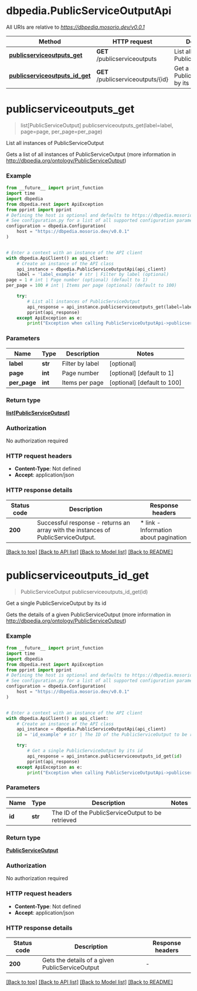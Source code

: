 # dbpedia.PublicServiceOutputApi

All URIs are relative to *https://dbpedia.mosorio.dev/v0.0.1*

Method | HTTP request | Description
------------- | ------------- | -------------
[**publicserviceoutputs_get**](PublicServiceOutputApi.md#publicserviceoutputs_get) | **GET** /publicserviceoutputs | List all instances of PublicServiceOutput
[**publicserviceoutputs_id_get**](PublicServiceOutputApi.md#publicserviceoutputs_id_get) | **GET** /publicserviceoutputs/{id} | Get a single PublicServiceOutput by its id


# **publicserviceoutputs_get**
> list[PublicServiceOutput] publicserviceoutputs_get(label=label, page=page, per_page=per_page)

List all instances of PublicServiceOutput

Gets a list of all instances of PublicServiceOutput (more information in http://dbpedia.org/ontology/PublicServiceOutput)

### Example

```python
from __future__ import print_function
import time
import dbpedia
from dbpedia.rest import ApiException
from pprint import pprint
# Defining the host is optional and defaults to https://dbpedia.mosorio.dev/v0.0.1
# See configuration.py for a list of all supported configuration parameters.
configuration = dbpedia.Configuration(
    host = "https://dbpedia.mosorio.dev/v0.0.1"
)


# Enter a context with an instance of the API client
with dbpedia.ApiClient() as api_client:
    # Create an instance of the API class
    api_instance = dbpedia.PublicServiceOutputApi(api_client)
    label = 'label_example' # str | Filter by label (optional)
page = 1 # int | Page number (optional) (default to 1)
per_page = 100 # int | Items per page (optional) (default to 100)

    try:
        # List all instances of PublicServiceOutput
        api_response = api_instance.publicserviceoutputs_get(label=label, page=page, per_page=per_page)
        pprint(api_response)
    except ApiException as e:
        print("Exception when calling PublicServiceOutputApi->publicserviceoutputs_get: %s\n" % e)
```

### Parameters

Name | Type | Description  | Notes
------------- | ------------- | ------------- | -------------
 **label** | **str**| Filter by label | [optional] 
 **page** | **int**| Page number | [optional] [default to 1]
 **per_page** | **int**| Items per page | [optional] [default to 100]

### Return type

[**list[PublicServiceOutput]**](PublicServiceOutput.md)

### Authorization

No authorization required

### HTTP request headers

 - **Content-Type**: Not defined
 - **Accept**: application/json

### HTTP response details
| Status code | Description | Response headers |
|-------------|-------------|------------------|
**200** | Successful response - returns an array with the instances of PublicServiceOutput. |  * link - Information about pagination <br>  |

[[Back to top]](#) [[Back to API list]](../README.md#documentation-for-api-endpoints) [[Back to Model list]](../README.md#documentation-for-models) [[Back to README]](../README.md)

# **publicserviceoutputs_id_get**
> PublicServiceOutput publicserviceoutputs_id_get(id)

Get a single PublicServiceOutput by its id

Gets the details of a given PublicServiceOutput (more information in http://dbpedia.org/ontology/PublicServiceOutput)

### Example

```python
from __future__ import print_function
import time
import dbpedia
from dbpedia.rest import ApiException
from pprint import pprint
# Defining the host is optional and defaults to https://dbpedia.mosorio.dev/v0.0.1
# See configuration.py for a list of all supported configuration parameters.
configuration = dbpedia.Configuration(
    host = "https://dbpedia.mosorio.dev/v0.0.1"
)


# Enter a context with an instance of the API client
with dbpedia.ApiClient() as api_client:
    # Create an instance of the API class
    api_instance = dbpedia.PublicServiceOutputApi(api_client)
    id = 'id_example' # str | The ID of the PublicServiceOutput to be retrieved

    try:
        # Get a single PublicServiceOutput by its id
        api_response = api_instance.publicserviceoutputs_id_get(id)
        pprint(api_response)
    except ApiException as e:
        print("Exception when calling PublicServiceOutputApi->publicserviceoutputs_id_get: %s\n" % e)
```

### Parameters

Name | Type | Description  | Notes
------------- | ------------- | ------------- | -------------
 **id** | **str**| The ID of the PublicServiceOutput to be retrieved | 

### Return type

[**PublicServiceOutput**](PublicServiceOutput.md)

### Authorization

No authorization required

### HTTP request headers

 - **Content-Type**: Not defined
 - **Accept**: application/json

### HTTP response details
| Status code | Description | Response headers |
|-------------|-------------|------------------|
**200** | Gets the details of a given PublicServiceOutput |  -  |

[[Back to top]](#) [[Back to API list]](../README.md#documentation-for-api-endpoints) [[Back to Model list]](../README.md#documentation-for-models) [[Back to README]](../README.md)


